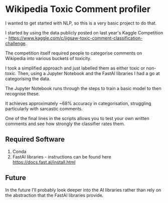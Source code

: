 # Wikipedia Toxic Comment profiler

I wanted to get started with NLP, so this is a very basic project to do that.

I started by using the data publicly posted on last year's Kaggle Competition - https://www.kaggle.com/c/jigsaw-toxic-comment-classification-challenge.

The competition itself required people to categorise comments on Wikipedia into various buckets of toxicity.

I took a simplified approach and just labelled them as either toxic or non-toxic. Then, using a Jupyter Notebook and the FastAI libraries I had a go at categorising the data.

The Jupyter Notebook runs through the steps to train a basic model to then recognise these.

It achieves approximately ~68% accuracy in categorisation, struggling particularly with sarcastic comments.

One of the final lines in the scripts allows you to test your own written comments and see how strongly the classifier rates them.


## Required Software
1. Conda
2. FastAI libraries - instructions can be found here https://docs.fast.ai/install.html

## Future
In the future I'll probably look deeper into the AI libraries rather than rely on the abstraction that the FastAI libraries provide.
